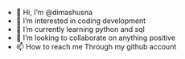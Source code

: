 - 👋 Hi, I’m @dimashusna
- 👀 I’m interested in coding development
- 🌱 I’m currently learning python and sql
- 💞️ I’m looking to collaborate on anything positive
- 📫 How to reach me Through my github account

<!---
dimashusna/dimashusna is a ✨ special ✨ repository because its `README.md` (this file) appears on your GitHub profile.
You can click the Preview link to take a look at your changes.
--->
